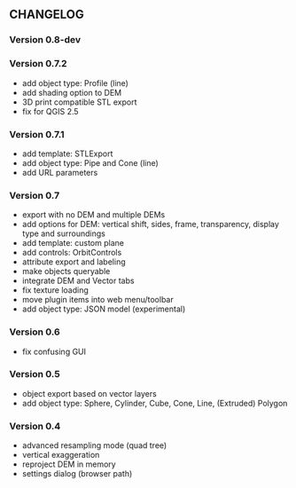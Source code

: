 ## CHANGELOG

### Version 0.8-dev

### Version 0.7.2

* add object type: Profile (line)
* add shading option to DEM
* 3D print compatible STL export
* fix for QGIS 2.5

### Version 0.7.1

* add template: STLExport
* add object type: Pipe and Cone (line)
* add URL parameters

### Version 0.7

* export with no DEM and multiple DEMs
* add options for DEM: vertical shift, sides, frame, transparency, display type and surroundings
* add template: custom plane
* add controls: OrbitControls
* attribute export and labeling
* make objects queryable
* integrate DEM and Vector tabs
* fix texture loading
* move plugin items into web menu/toolbar
* add object type: JSON model (experimental)

### Version 0.6

* fix confusing GUI

### Version 0.5

* object export based on vector layers
* add object type: Sphere, Cylinder, Cube, Cone, Line, (Extruded) Polygon

### Version 0.4

* advanced resampling mode (quad tree)
* vertical exaggeration
* reproject DEM in memory
* settings dialog (browser path)
